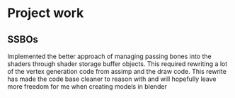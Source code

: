 # Project work
## SSBOs
Implemented the better approach of managing passing bones into the shaders through shader storage buffer objects. This required rewriting a lot of the vertex generation code from assimp and the draw code. This rewrite has made the code base cleaner to reason with and will hopefully leave more freedom for me when creating models in blender